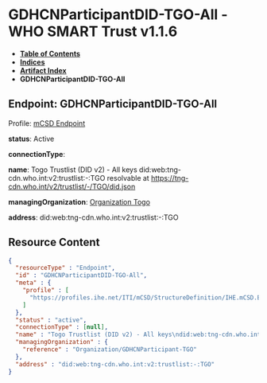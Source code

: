 # GDHCNParticipantDID-TGO-All - WHO SMART Trust v1.1.6

* [**Table of Contents**](toc.md)
* [**Indices**](indices.md)
* [**Artifact Index**](artifacts.md)
* **GDHCNParticipantDID-TGO-All**

## Endpoint: GDHCNParticipantDID-TGO-All

Profile: [mCSD Endpoint](https://profiles.ihe.net/ITI/mCSD/4.0.0/StructureDefinition-IHE.mCSD.Endpoint.html)

**status**: Active

**connectionType**: 

**name**: Togo Trustlist (DID v2) - All keys did:web:tng-cdn.who.int:v2:trustlist:-:TGO resolvable at https://tng-cdn.who.int/v2/trustlist/-/TGO/did.json

**managingOrganization**: [Organization Togo](Organization-GDHCNParticipant-TGO.md)

**address**: did:web:tng-cdn.who.int:v2:trustlist:-:TGO



## Resource Content

```json
{
  "resourceType" : "Endpoint",
  "id" : "GDHCNParticipantDID-TGO-All",
  "meta" : {
    "profile" : [
      "https://profiles.ihe.net/ITI/mCSD/StructureDefinition/IHE.mCSD.Endpoint"
    ]
  },
  "status" : "active",
  "connectionType" : [null],
  "name" : "Togo Trustlist (DID v2) - All keys\ndid:web:tng-cdn.who.int:v2:trustlist:-:TGO\nresolvable at https://tng-cdn.who.int/v2/trustlist/-/TGO/did.json",
  "managingOrganization" : {
    "reference" : "Organization/GDHCNParticipant-TGO"
  },
  "address" : "did:web:tng-cdn.who.int:v2:trustlist:-:TGO"
}

```
